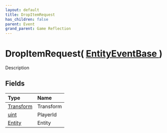 ```yaml
---
layout: default
title: DropItemRequest
has_children: false
parent: Event
grand_parent: Game Reflection
---
```

# DropItemRequest( [ EntityEventBase ](/docs/game-reflection/events/entity_event_base) )
Description 

## Fields

| Type | Name |
|:-------------|:--------------|
| [Transform](/docs/game-reflection/classes/transform) | Transform |
| [uint](/docs/game-reflection/components/uint) | PlayerId |
| [Entity](/docs/game-reflection/classes/entity) | Entity |

